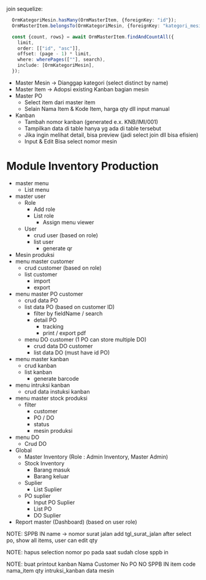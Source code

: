 join sequelize:

```typescript
  OrmKategoriMesin.hasMany(OrmMasterItem, {foreignKey: "id"});
  OrmMasterItem.belongsTo(OrmKategoriMesin, {foreignKey: "kategori_mesin"});

  const {count, rows} = await OrmMasterItem.findAndCountAll({
    limit,
    order: [["id", "asc"]],
    offset: (page - 1) * limit,
    where: wherePages([""], search),
    include: [OrmKategoriMesin],
  });
```

- Master Mesin -> Dianggap kategori (select distinct by name)
- Master Item -> Adopsi existing Kanban bagian mesin
- Master PO
	- Select item dari master item
	- Selain Nama Item & Kode Item, harga qty dll input manual
- Kanban
	- Tambah nomor kanban (generated e.x. KNB/IMI/001)
	- Tampilkan data di table hanya yg ada di table tersebut
	- Jika ingin melihat detail, bisa preview (jadi select join dll bisa efisien)
	- Input & Edit Bisa select nomor mesin

# Module Inventory Production
- master menu
  - List menu
- master user
  - Role 
    - Add role
    - List role
      - Assign menu viewer
  - User 
    - crud user (based on role)
    - list user
      - generate qr
- Mesin produksi
- menu master customer
  - crud customer (based on role)
  - list customer
    - import
    - export
- menu master PO customer
  - crud data PO
  - list data PO (based on customer ID)
    - filter by fieldName / search
    - detail PO
      - tracking
      - print / export pdf
  - menu DO customer (1 PO can store multiple DO)
    - crud data DO customer
    - list data DO (must have id PO)
- menu master kanban
  - crud kanban
  - list kanban
    - generate barcode
- menu intruksi kanban
  - crud data instuksi kanban
- menu master stock produksi
  - filter
    - customer
    - PO / DO
    - status
    - mesin produksi
- menu DO
  - Crud DO
- Global
  - Master Inventory (Role : Admin Inventory, Master Admin)
  - Stock Inventory
    - Barang masuk
    - Barang keluar
  - Suplier
    - List Suplier
  - PO suplier
    - Input PO Suplier
    - List PO
    - DO Suplier
- Report master (Dashboard) (based on user role)



NOTE: 
  SPPB IN
    name -> nomor surat jalan
    add tgl_surat_jalan
    after select po, show all items, user can edit qty

NOTE: hapus selection nomor po pada saat sudah close sppb in

NOTE: buat printout kanban
        Nama Customer
        No PO
        NO SPPB IN
        item code
        nama_item
        qty
        intruksi_kanban
        data mesin